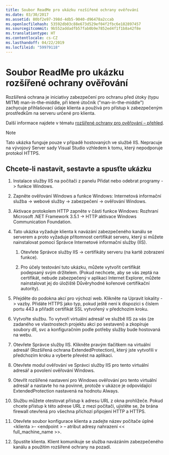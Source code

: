 ```yaml
---
title: Soubor ReadMe pro ukázku rozšířené ochrany ověřování
ms.date: 03/30/2017
ms.assetid: 80bf2e97-398d-4db5-9040-d96478a2ccab
ms.openlocfilehash: 53592db03c88e673d529ef04f2fbc6e182897457
ms.sourcegitcommit: 9b552addadfb57fab0b9e7852ed4f1f1b8a42f8e
ms.translationtype: HT
ms.contentlocale: cs-CZ
ms.lasthandoff: 04/22/2019
ms.locfileid: "59979118"
---
```

# <a name="readme-for-extended-protection-authentication-sample"></a>Soubor ReadMe pro ukázku rozšířené ochrany ověřování
Rozšířená ochrana je iniciativy zabezpečení pro ochranu před útoky (typu MITM) man-in-the-middle, při které útočník ("man-in-the-middle") zachycuje přihlašovací údaje klienta a používá pro přístup k zabezpečeným prostředkům na serveru určené pro klienta.  
  
 Další informace najdete v tématu [rozšířené ochrany pro ověřování – přehled](../../../../docs/framework/wcf/feature-details/extended-protection-for-authentication-overview.md).  
  
> [!NOTE]
>  Tato ukázka funguje pouze v případě hostovaných ve službě IIS. Nepracuje na vývojový Server sady Visual Studio vzhledem k tomu, který nepodporuje protokol HTTPS.  
  
## <a name="to-set-up-build-and-run-the-sample"></a>Chcete-li nastavit, sestavte a spusťte ukázku  
  
1. Instalace služby IIS na počítači z panelu Přidat nebo odebrat programy -> funkce Windows.  
  
2. Zapněte ověřování Windows a funkce Windows: Internetová informační služba -> webové služby -> zabezpečení -> ověřování Windows.  
  
3. Aktivace protokolem HTTP zapněte v části funkce Windows: Rozhraní Microsoft .NET Framework 3.5.1 -> HTTP aktivace Windows Communication Foundation.  
  
4. Tato ukázka vyžaduje klienta k navázání zabezpečeného kanálu se serverem a proto vyžaduje přítomnost certifikát serveru, který si můžete nainstalovat pomocí Správce Internetové informační služby (IIS).  
  
    1.  Otevřete Správce služby IIS -> certifikáty serveru (na kartě zobrazení funkce).  
  
    2.  Pro účely testování tuto ukázku, můžete vytvořit certifikát podepsaný svým držitelem. (Pokud nechcete, aby se vás zeptá na certifikát, nebude zabezpečený v aplikaci Internet Explorer, můžete nainstalovat jej do úložiště Důvěryhodné kořenové certifikační autority).  
  
5. Přejděte do podokna akcí pro výchozí web. Klikněte na Upravit lokality -> vazby. Přidáte HTTPS jako typ, pokud ještě není k dispozici s číslem portu 443 a přiřadit certifikát SSL vytvořený v předchozím kroku.  
  
6. Vytvořte službu. To vytvoří virtuální adresář ve službě IIS za vás (ze zadaného ve vlastnostech projektu akci po sestavení) a zkopíruje soubory dll, svc a konfiguračním podle potřeby služby bude hostovaná na webu.  
  
7. Otevřete Správce služby IIS. Klikněte pravým tlačítkem na virtuální adresář (Rozšířená ochrana ExtendedProtection), který jste vytvořili v předchozím kroku a vyberte převést na aplikaci.  
  
8. Otevřete modul ověřování ve Správci služby IIS pro tento virtuální adresář a povolení ověřování Windows.  
  
9. Otevřít rozšířené nastavení pro Windows ověřování pro tento virtuální adresář a nastavte ho na povinné, protože v ukázce je odpovídající ExtendedProtection nastavená na hodnotu Always.  
  
10. Službu můžete otestovat přístup k adresu URL z okna prohlížeče. Pokud chcete přístup k této adrese URL z mezi počítači, ujistěte se, že brána firewall otevřená pro všechna příchozí připojení HTTP a HTTPS.  
  
11. Otevřete soubor konfigurace klienta a zadejte název počítače úplné \<klienta >- \<endpoint > – atribut adresy nahrazení << full_machine_name >>.  
  
12. Spustíte klienta. Klient komunikuje se služba navázáním zabezpečeného kanálu a použitím rozšířené ochrany na pozadí.
